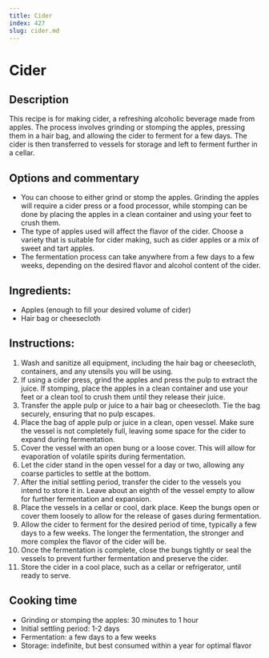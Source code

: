 ```yaml
---
title: Cider
index: 427
slug: cider.md
---
```


# Cider

## Description
This recipe is for making cider, a refreshing alcoholic beverage made from apples. The process involves grinding or stomping the apples, pressing them in a hair bag, and allowing the cider to ferment for a few days. The cider is then transferred to vessels for storage and left to ferment further in a cellar.

## Options and commentary
- You can choose to either grind or stomp the apples. Grinding the apples will require a cider press or a food processor, while stomping can be done by placing the apples in a clean container and using your feet to crush them.
- The type of apples used will affect the flavor of the cider. Choose a variety that is suitable for cider making, such as cider apples or a mix of sweet and tart apples.
- The fermentation process can take anywhere from a few days to a few weeks, depending on the desired flavor and alcohol content of the cider.

## Ingredients:
- Apples (enough to fill your desired volume of cider)
- Hair bag or cheesecloth

## Instructions:
1. Wash and sanitize all equipment, including the hair bag or cheesecloth, containers, and any utensils you will be using.
2. If using a cider press, grind the apples and press the pulp to extract the juice. If stomping, place the apples in a clean container and use your feet or a clean tool to crush them until they release their juice.
3. Transfer the apple pulp or juice to a hair bag or cheesecloth. Tie the bag securely, ensuring that no pulp escapes.
4. Place the bag of apple pulp or juice in a clean, open vessel. Make sure the vessel is not completely full, leaving some space for the cider to expand during fermentation.
5. Cover the vessel with an open bung or a loose cover. This will allow for evaporation of volatile spirits during fermentation.
6. Let the cider stand in the open vessel for a day or two, allowing any coarse particles to settle at the bottom.
7. After the initial settling period, transfer the cider to the vessels you intend to store it in. Leave about an eighth of the vessel empty to allow for further fermentation and expansion.
8. Place the vessels in a cellar or cool, dark place. Keep the bungs open or cover them loosely to allow for the release of gases during fermentation.
9. Allow the cider to ferment for the desired period of time, typically a few days to a few weeks. The longer the fermentation, the stronger and more complex the flavor of the cider will be.
10. Once the fermentation is complete, close the bungs tightly or seal the vessels to prevent further fermentation and preserve the cider.
11. Store the cider in a cool place, such as a cellar or refrigerator, until ready to serve.

## Cooking time
- Grinding or stomping the apples: 30 minutes to 1 hour
- Initial settling period: 1-2 days
- Fermentation: a few days to a few weeks
- Storage: indefinite, but best consumed within a year for optimal flavor